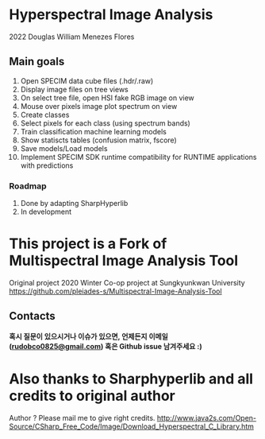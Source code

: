 # Hyperspectral Image Analysis
2022 Douglas William Menezes Flores

## Main goals
1. Open SPECIM data cube files (.hdr/.raw)
2. Display image files on tree views
3. On select tree file, open HSI fake RGB image on view
4. Mouse over pixels image plot spectrum on view
5. Create classes
6. Select pixels for each class (using spectrum bands)
7. Train classification machine learning models
8. Show statiscts tables (confusion matrix, fscore)
9. Save models/Load models
10. Implement SPECIM SDK runtime compatibility for RUNTIME applications with predictions

### Roadmap
1. Done by adapting SharpHyperlib
2. In development


# This project is a Fork of Multispectral Image Analysis Tool
Original project 2020 Winter Co-op project at Sungkyunkwan University https://github.com/pleiades-s/Multispectral-Image-Analysis-Tool

## Contacts
**혹시 질문이 있으시거나 이슈가 있으면, 언제든지 이메일 (<rudobco0825@gmail.com>) 혹은 Github issue 남겨주세요 :)**

# Also thanks to Sharphyperlib and all credits to original author
Author ? Please mail me to give right credits.
http://www.java2s.com/Open-Source/CSharp_Free_Code/Image/Download_Hyperspectral_C_Library.htm

